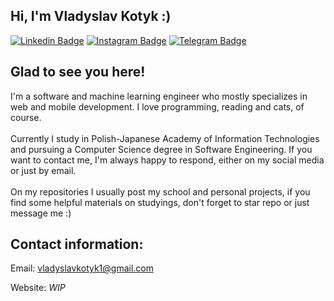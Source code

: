## Hi, I'm Vladyslav Kotyk :)
[![Linkedin Badge](https://img.shields.io/badge/-LinkedIn-0e76a8?style=flat-square&logo=Linkedin&logoColor=white)](https://www.linkedin.com/in/vladyslav-kotyk-2783431a0/)
[![Instagram Badge](https://img.shields.io/badge/-Instagram-e4405f?style=flat-square&logo=Instagram&logoColor=white)](https://instagram.com/vlad_iz_lov3/)
[![Telegram Badge](https://img.shields.io/badge/-Telegram-0088cc?style=flat-square&logo=Telegram&logoColor=white)](https://t.me/mrkotyk)
## Glad to see you here!

I'm a software and machine learning engineer who mostly specializes in web and mobile development. I love programming, reading and cats, of course. <br><br>
Currently I study in Polish-Japanese Academy of Information Technologies and pursuing a Computer Science degree in Software Engineering. If you want to contact me, I'm always happy to respond, either on my social media or just by email.<br><br>
On my repositories I usually post my school and personal projects, if you find some helpful materials on studyings, don't forget to star repo or just message me :)

## Contact information:
Email: vladyslavkotyk1@gmail.com

Website: *WIP*
